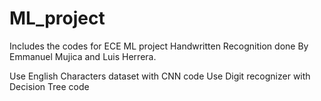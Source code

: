# ML_project
Includes the codes for ECE ML project Handwritten Recognition done By Emmanuel Mujica and Luis Herrera.

Use English Characters dataset with CNN code
Use Digit recognizer with Decision Tree code
